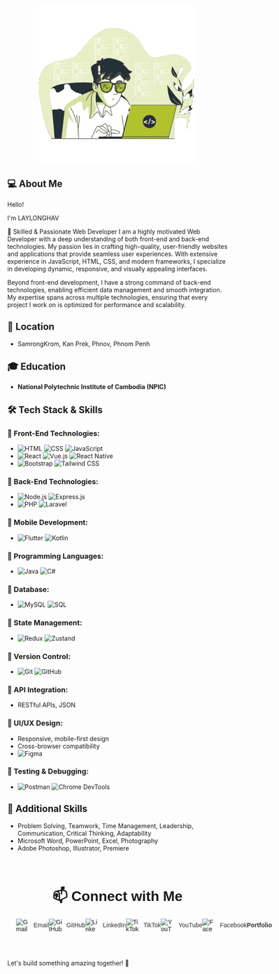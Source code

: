 <p align="center">
  <img src="./coding-unscreen.gif" alt="Developer Banner" style="border-radius: 0; background: none;">
</p>


## 💻 About Me
Hello! 

I'm LAYLONGHAV


🚀 Skilled & Passionate Web Developer
I am a highly motivated Web Developer with a deep understanding of both front-end and back-end technologies. My passion lies in crafting high-quality, user-friendly websites and applications that provide seamless user experiences. With extensive experience in JavaScript, HTML, CSS, and modern frameworks, I specialize in developing dynamic, responsive, and visually appealing interfaces.

Beyond front-end development, I have a strong command of back-end technologies, enabling efficient data management and smooth integration. My expertise spans across multiple technologies, ensuring that every project I work on is optimized for performance and scalability.

## 📍 Location
- SamrongKrom, Kan Prek, Phnov, Phnom Penh

## 🎓 Education
- **National Polytechnic Institute of Cambodia (NPIC)**

## 🛠️ Tech Stack & Skills

### 🔹 Front-End Technologies:
- ![HTML](https://img.shields.io/badge/HTML-E34F26?style=for-the-badge&logo=html5&logoColor=white) ![CSS](https://img.shields.io/badge/CSS-1572B6?style=for-the-badge&logo=css3&logoColor=white) ![JavaScript](https://img.shields.io/badge/JavaScript-F7DF1E?style=for-the-badge&logo=javascript&logoColor=black)
- ![React](https://img.shields.io/badge/React-61DAFB?style=for-the-badge&logo=react&logoColor=black) ![Vue.js](https://img.shields.io/badge/Vue.js-4FC08D?style=for-the-badge&logo=vue.js&logoColor=white) ![React Native](https://img.shields.io/badge/React_Native-61DAFB?style=for-the-badge&logo=react&logoColor=black)
- ![Bootstrap](https://img.shields.io/badge/Bootstrap-7952B3?style=for-the-badge&logo=bootstrap&logoColor=white) ![Tailwind CSS](https://img.shields.io/badge/Tailwind_CSS-38B2AC?style=for-the-badge&logo=tailwind-css&logoColor=white)

### 🔹 Back-End Technologies:
- ![Node.js](https://img.shields.io/badge/Node.js-339933?style=for-the-badge&logo=node.js&logoColor=white) ![Express.js](https://img.shields.io/badge/Express.js-000000?style=for-the-badge&logo=express&logoColor=white)
- ![PHP](https://img.shields.io/badge/PHP-777BB4?style=for-the-badge&logo=php&logoColor=white) ![Laravel](https://img.shields.io/badge/Laravel-FF2D20?style=for-the-badge&logo=laravel&logoColor=white)

### 🔹 Mobile Development:
- ![Flutter](https://img.shields.io/badge/Flutter-02569B?style=for-the-badge&logo=flutter&logoColor=white) ![Kotlin](https://img.shields.io/badge/Kotlin-0095D5?style=for-the-badge&logo=kotlin&logoColor=white)

### 🔹 Programming Languages:
- ![Java](https://img.shields.io/badge/Java-007396?style=for-the-badge&logo=java&logoColor=white) ![C#](https://img.shields.io/badge/C%23-239120?style=for-the-badge&logo=csharp&logoColor=white)

### 🔹 Database:
- ![MySQL](https://img.shields.io/badge/MySQL-4479A1?style=for-the-badge&logo=mysql&logoColor=white) ![SQL](https://img.shields.io/badge/SQL-CC2927?style=for-the-badge&logo=database&logoColor=white)

### 🔹 State Management:
- ![Redux](https://img.shields.io/badge/Redux-764ABC?style=for-the-badge&logo=redux&logoColor=white) ![Zustand](https://img.shields.io/badge/Zustand-000000?style=for-the-badge&logo=zustand&logoColor=white)

### 🔹 Version Control:
- ![Git](https://img.shields.io/badge/Git-F05032?style=for-the-badge&logo=git&logoColor=white) ![GitHub](https://img.shields.io/badge/GitHub-181717?style=for-the-badge&logo=github&logoColor=white)

### 🔹 API Integration:
- RESTful APIs, JSON

### 🔹 UI/UX Design:
- Responsive, mobile-first design
- Cross-browser compatibility
- ![Figma](https://img.shields.io/badge/Figma-F24E1E?style=for-the-badge&logo=figma&logoColor=white)

### 🔹 Testing & Debugging:
- ![Postman](https://img.shields.io/badge/Postman-FF6C37?style=for-the-badge&logo=postman&logoColor=white) ![Chrome DevTools](https://img.shields.io/badge/Chrome_DevTools-4285F4?style=for-the-badge&logo=googlechrome&logoColor=white)


## 🔹 Additional Skills
- Problem Solving, Teamwork, Time Management, Leadership, Communication, Critical Thinking, Adaptability
- Microsoft Word, PowerPoint, Excel, Photography
- Adobe Photoshop, Illustrator, Premiere

<div class="container" style="font-family: Arial, sans-serif; padding: 20px; max-width: 600px; margin: 0 auto;">
    <h2 style="text-align: center; font-size: 2rem; margin-bottom: 20px;">📫 Connect with Me</h2>
    <ul class="contact-list" style="list-style-type: none; padding: 0; display: flex; justify-content: space-around; flex-wrap: nowrap;">
        <li style="margin-bottom: 15px; display: flex; align-items: center;">
            <img src="https://upload.wikimedia.org/wikipedia/commons/7/7e/Gmail_icon_%282020%29.svg" alt="Gmail" style="width: 30px; height: 30px; margin-right: 10px;">
            <a href="mailto:laylonghav2023@Gmail.com" style="text-decoration: none; color: #333;">Email</a>
        </li>
        <li style="margin-bottom: 15px; display: flex; align-items: center;">
            <img src="https://upload.wikimedia.org/wikipedia/commons/9/91/Octicons-mark-github.svg" alt="GitHub" style="width: 30px; height: 30px; margin-right: 10px;">
            <a href="https://github.com/laylonghav" style="text-decoration: none; color: #333;">GitHub</a>
        </li>
        <li style="margin-bottom: 15px; display: flex; align-items: center;">
            <img src="https://upload.wikimedia.org/wikipedia/commons/8/81/LinkedIn_icon.svg" alt="LinkedIn" style="width: 30px; height: 30px; margin-right: 10px;">
            <a href="https://www.linkedin.com/in/laylonghav/" style="text-decoration: none; color: #333;">LinkedIn</a>
        </li>
        <li style="margin-bottom: 15px; display: flex; align-items: center;">
            <img src="https://upload.wikimedia.org/wikipedia/en/a/a9/TikTok_logo.svg" alt="TikTok" style="width: 30px; height: 30px; margin-right: 10px;">
            <a href="https://www.tiktok.com/@cspuhav" style="text-decoration: none; color: #333;">TikTok</a>
        </li>
        <li style="margin-bottom: 15px; display: flex; align-items: center;">
            <img src="https://upload.wikimedia.org/wikipedia/commons/b/b8/YouTube_social_white_square_%282017%29.svg" alt="YouTube" style="width: 30px; height: 30px; margin-right: 10px;">
            <a href="https://www.youtube.com/@laylonghav" style="text-decoration: none; color: #333;">YouTube</a>
        </li>
        <li style="margin-bottom: 15px; display: flex; align-items: center;">
            <img src="https://upload.wikimedia.org/wikipedia/commons/5/51/Facebook_f_logo_%282019%29.svg" alt="Facebook" style="width: 30px; height: 30px; margin-right: 10px;">
            <a href="https://www.facebook.com/laylonghav" style="text-decoration: none; color: #333;">Facebook</a>
        </li>
        <li style="margin-bottom: 15px; display: flex; align-items: center;">
            <a href="https://portfolio-a6js.vercel.app/" style="text-decoration: none; color: #333; font-weight: bold;">Portfolio</a>
        </li>
    </ul>
</div>




  
Let's build something amazing together! 🚀

